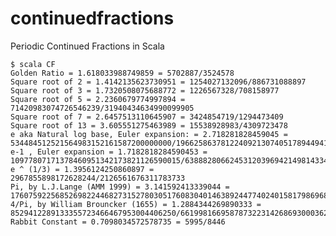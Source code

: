 continuedfractions
==================

Periodic Continued Fractions in Scala

    $ scala CF
    Golden Ratio = 1.618033988749859 = 5702887/3524578
    Square root of 2 = 1.4142135623730951 = 1254027132096/886731088897
    Square root of 3 = 1.7320508075688772 = 1226567328/708158977
    Square root of 5 = 2.2360679774997894 = 71420983074726546239/31940434634990099905
    Square root of 7 = 2.6457513110645907 = 3424854719/1294473409
    Square root of 13 = 3.605551275463989 = 15538928983/4309723478
    e aka Natural log base, Euler expansion: = 2.718281828459045 = 534484512521564983152161587200000000/196625863781224092130740517894494152
    e-1 , Euler expansion = 1.7182818284590453 = 10977807171378460951342173821126590015/6388828066245312039694214981433409985
    e ^ (1/3) = 1.3956124250860897 = 2967855898172628244/2126561676311783733
    Pi, by L.J.Lange (AMM 1999) = 3.141592413339044 = 17607592256852698224468273152780305176083040146389244774024015817986968655794545094659015180791543284841704911735999470897359953000816855188541920137650255810084374192693151033911490440368652343750/5604671115862051605302308655977676786697090941380646542780486070773598527213873603545167173064834762913835208478130114499781775779758324822727296070992319303806011260875363913689553737640380859375
    4/Pi, by William Brouncker (1655) = 1.2884344269890333 = 8529412289133355723466467953004406250/6619981669587873223142686930003629375
    Rabbit Constant = 0.7098034572578735 = 5995/8446

